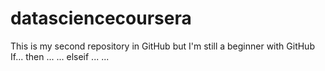 # datasciencecoursera
This is my second repository in GitHub but I'm still a beginner with GitHub
If... then
...
...
elseif
...
...
